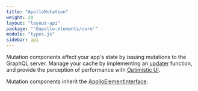 ```yaml
---
title: "ApolloMutation"
weight: 20
layout: "layout-api"
package: "'@apollo-elements/core'"
module: "types.js"
sidebar: api
---
```


<!-- ----------------------------------------------------------------------------------------
     Welcome! This file includes automatically generated API documentation.
     To edit the docs that appear within, find the original source file under `packages/*`,
     corresponding to the package name and module in this YAML front-matter block.
     Thank you for your interest in Apollo Elements 😁
------------------------------------------------------------------------------------------ -->


Mutation components affect your app's state by issuing mutations to the GraphQL server. Manage your cache by implementing an [updater](#updater) function, and provide the perception of performance with [Optimistic UI](#optimisticresponse).

Mutation components inherit the [ApolloElementInterface](../element/).
